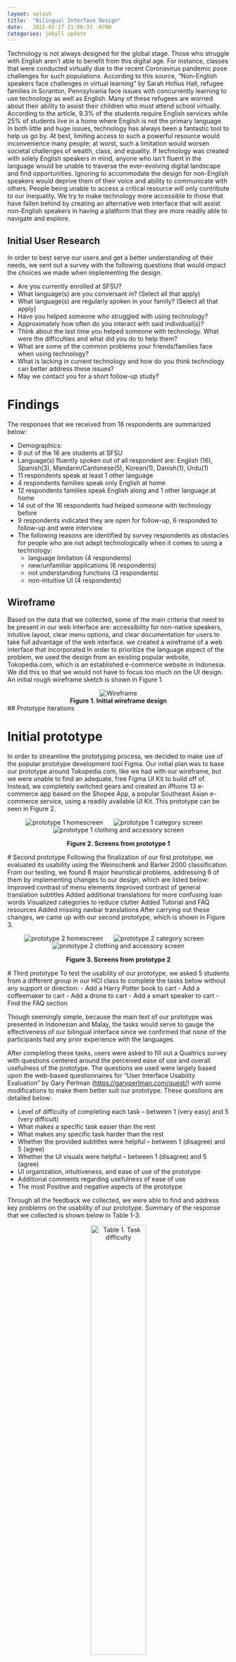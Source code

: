 ```yaml
---
layout: splash
title:  "Bilingual Interface Design"
date:   2022-05-17 21:06:33 -0700
categories: jekyll update
---
```


Technology is not always designed for the global stage. Those who struggle with English aren’t able to benefit from this digital age. For instance, classes that were conducted virtually due to the recent Coronavirus pandemic pose challenges for such populations. According to this source, “Non-English speakers face challenges in virtual learning” by Sarah Hofius Hall, refugee families in Scranton, Pennsylvania face issues with concurrently learning to use technology as well as English. Many of these refugees are worried about their ability to assist their children who must attend school virtually. According to the article, 9.3% of the students require English services while 25% of students live in a home where English is not the primary language.
In both little and huge issues, technology has always been a fantastic tool to help us go by. At best, limiting access to such a powerful resource would inconvenience many people; at worst, such a limitation would worsen societal challenges of wealth, class, and equality. If technology was created with solely English speakers in mind, anyone who isn't fluent in the language would be unable to traverse the ever-evolving digital landscape and find opportunities. Ignoring to accommodate the design for non-English speakers would deprive them of their voice and ability to communicate with others. People being unable to access a critical resource will only contribute to our inequality.
We try to make technology more accessible to those that have fallen behind by creating an alternative web interface that will assist non-English speakers in having a platform that they are more readily able to navigate and explore.

## Initial User Research
In order to best serve our users and get a better understanding of their needs, we sent out a survey with the following questions that would impact the choices we made when implementing the design.
- Are you currently enrolled at SFSU?
- What language(s) are you conversant in? (Select all that apply)
- What language(s) are regularly spoken in your family?  (Select all that apply)
- Have you helped someone who struggled with using technology?
- Approximately how often do you interact with said individual(s)?
- Think about the last time you helped someone with technology. What were the difficulties and what did you do to help them?
- What are some of the common problems your friends/families face when using technology?
- What is lacking in current technology and how do you think technology can better address these issues?
- May we contact you for a short follow-up study?

# Findings
The responses that we received from 16 respondents are summarized below:
- Demographics:
 - 9 out of the 16 are students at SFSU
 - Language(s) fluently spoken out of all respondent are: English (16), Spanish(3), Mandarin/Cantonese(5), Korean(1), Danish(1), Urdu(1)
 - 11 respondents speak at least 1 other language
 - 4 respondents families speak only English at home
 - 12 respondents families speak English along and 1 other language at home
 - 14 out of the 16 respondents had helped someone with technology before
- 9 respondents indicated they are open for follow-up, 6 responded to follow-up and were interview
- The following reasons are identified by survey respondents as obstacles for people who are not adept technologically when it comes to using a technology:
  - language limitation (4 respondents)
  - new/unfamiliar applications (6 respondents)
  - not understanding functions (3 respondents)
  - non-intuitive UI (4 respondents)

## Wireframe
Based on the data that we collected, some of the main criteria that need to be present in our web interface are: accessibility for non-native speakers, intuitive layout, clear menu options, and clear documentation for users to take full advantage of the web interface. we created a wireframe of a web interface that incorporated 
In order to prioritize the language aspect of the problem, we used the design from an existing popular website, Tokopedia.com, which is an established e-commerce website in Indonesia. We did this so that we would not have to focus too much on the UI design. An initial rough wireframe sketch is shown in Figure 1.
<div align ="center">
<img src="/docs/assets/hci_project/wireframe.jpg" alt="Wireframe" style="max-width:60%">
<figcaption align = "center"><b>Figure 1. Initial wireframe design</b></figcaption>
</div>
## Prototype Iterations

# Initial prototype
In order to streamline the prototyping process, we decided to make use of the popular prototype development tool Figma. Our initial plan was to base our prototype around Tokopedia.com, like we had with our wireframe, but we were unable to find an adequate, free Figma UI Kit to build off of. Instead, we completely switched gears and created an iPhone 13 e-commerce app based on the Shopee App, a popular Southeast Asian e-commerce service, using a readily available UI Kit. This prototype can be seen in Figure 2.
<p float ="left" align = "center">
  <img src="/docs/assets/hci_project/p1/Home Screen.png" alt="prototype 1 homescreen" style="max-width:328px;padding-right:20px">
  <img src="/docs/assets/hci_project/p1/Categories.png" alt="prototype 1 category screen" style="max-width:328px;padding-right:20px">  
  <img src="/docs/assets/hci_project/p1/Clothing & Accessories.png" alt="prototype 1 clothing and accessory screen" style="max-width:328px">  
  <figcaption align = "center"><b>Figure 2. Screens from prototype 1</b></figcaption>
</p>
# Second prototype	
Following the finalization of our first prototype, we evaluated its usability using the Weinschenk and Barker 2000 classification. From our testing, we found 8 major heuristical problems, addressing 6 of them by implementing changes to our design, which are listed below:
Improved contrast of menu elements
Improved contrast of general translation subtitles
Added additional translations for more confusing loan words
Visualized  categories to reduce clutter
Added Tutorial and FAQ resources
Added missing navbar translations
After carrying out these changes, we came up with our second prototype, which is shown in Figure 3.
<p float ="left" align = "center">
  <img src="/docs/assets/hci_project/p2/Home Screen.png" alt="prototype 2 homescreen" style="max-width:328px;padding-right:20px">
  <img src="/docs/assets/hci_project/p2/Categories.png" alt="prototype 2 category screen" style="max-width:328px;padding-right:20px">  
  <img src="/docs/assets/hci_project/p2/Clothing & Accessories.png" alt="prototype 2 clothing and accessory screen" style="max-width:328px">
  <figcaption align = "center"><b>Figure 3. Screens from prototype 2</b></figcaption>
</p>
# Third prototype	
To test the usability of our prototype, we asked 5 students from a different group in our HCI class to complete the tasks below without any support or direction:
- Add a Harry Potter book to cart
- Add a coffeemaker to cart
- Add a drone to cart
- Add a smart speaker to cart
- Find the FAQ section

Though seemingly simple, because the main text of our prototype was presented in Indonesian and Malay, the tasks would serve to gauge the effectiveness of our bilingual interface since we confirmed that none of the participants had any prior experience with the languages.

After completing these tasks, users were asked to fill out a Qualtrics survey with questions centered around the perceived ease of use and overall usefulness of the prototype. The questions we used were largely based upon the web-based questionnaires for “User Interface Usability Evaluation” by Gary Perlman (https://garyperlman.com/quest/) with some modifications to make them better suit our prototype. These questions are detailed below:
- Level of difficulty of completing each task – between 1 (very easy) and 5 (very difficult)
- What makes a specific task easier than the rest
- What makes any specific task harder than the rest
- Whether the provided subtitles were helpful – between 1 (disagree) and 5 (agree)
- Whether the UI visuals were helpful – between 1 (disagree) and 5 (agree)
- UI organization, intuitiveness, and ease of use of the prototype
- Additional comments regarding usefulness of ease of use
- The most Positive and negative aspects of the prototype

Through all the feedback we collected, we were able to find and address key problems on the usability of our prototype. Summary of the response that we collected is shown below in Table 1-3.
<p align = "center">
  <img src="/docs/assets/hci_project/qualtrics results/t1.png" alt="Table 1. Task difficulty" style="width:50%">
  <figcaption align = "center"><b>Table 1. Task difficulty</b></figcaption>
</p>

<p align = "center">
  <img src="/docs/assets/hci_project/qualtrics results/t2.png" alt="Table 2. Perceived usefulness" style="width:50%">  
  <figcaption align = "center"><b>Table 2. Perceived usefulness</b></figcaption>
</p>

<p align = "center">
  <img src="/docs/assets/hci_project/qualtrics results/t3.png" alt="Table 3. Perceived ease of use" style="width:50%">
  <figcaption align = "center"><b>Table 3. Perceived ease of use</b></figcaption>
</p>

In addition, users commented and identified the following flaws in prototype 2:
- Difficult to find the FAQ section
- Some products could fit into multiple categories
- Misrepresentation of some category icons
- More support information could be added
- Lack of confirmation upon adding to cart

Based on the questionnaire, we made the following modifications to the prototype. The resulting prototype is subsequently shown in Figure 4:
- FAQ navigation button added to the top navbar
- The “Computer,” “Phones,” and “Smart Homes” categories were removed and integrated as subcategories within the greater “Electronic” category
- Icon for “Kitchen” category replaced with more fitting one
- Implemented tutorial pages for prototype onboarding
- Added cart button to each item that prompts the user to confirm adding the selected item when clicked

 The resulting prototype is then shown on Figure 4
<p float ="left" align = "center">
  <img src="/docs/assets/hci_project/p3/Home Screen.png" alt="prototype 3 homescreen" style="max-width:328px;padding-right:20px">
  <img src="/docs/assets/hci_project/p3/Categories.png" alt="prototype 3 category screen" style="max-width:328px;padding-right:20px">  
  <img src="/docs/assets/hci_project/p3/Clothing & Accessories.png" alt="prototype 3 clothing and accessory screen" style="max-width:328px">
  <figcaption align = "center"><b>Figure 4. Screens from prototype 3</b></figcaption>
</p>


## Future work
We had trouble with reaching out to more people to participate in our initial study. Consequently, our findings regarding technological challenges that bilingual users and how to incorporate a design that addresses these issues are limited. We had the same issue with limited participation for our usability study as well, resulting in limited discovery of problematic parts of our prototype. Iinitial survey and usability study should be conducted in much larger scale to better capture day to day challenges that bilingual users face as well as the problems that are present in the prototype design. In addition, we suggest future study to be conducted around redesigning government website such as the website of the Interal Revenue Service, Department of Motor Vehicle, or U.S. Citizenship and Immigration Services. Research improvement for these websites could have bigger impact for bilingual populations in the U.S.

## Contributors
Aaron Carlson, Michael Han, Ana Navarro, Nael Yun